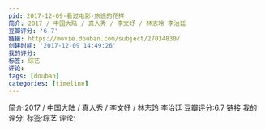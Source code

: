 ```yaml
---
pid: 2017-12-09-看过电影-旅途的花样
简介: 2017 / 中国大陆 / 真人秀 / 李文妤 / 林志玲 李治廷
豆瓣评分: '6.7'
链接: https://movie.douban.com/subject/27034830/
创建时间: '2017-12-09 14:49:26'
我的评分:
标签: 综艺
评论:
tags: [douban]
categories: [timeline]
---
```

简介:2017 / 中国大陆 / 真人秀 / 李文妤 / 林志玲 李治廷
豆瓣评分:6.7
[链接](https://movie.douban.com/subject/27034830/)
我的评分:
标签:综艺
评论:
